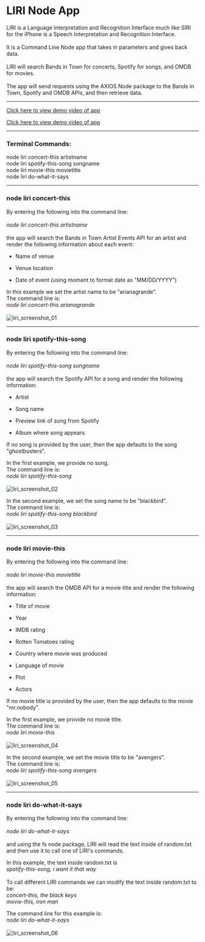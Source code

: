 # LIRI Node App

LIRI is a Language Interpretation and Recognition Interface much like SIRI for the iPhone is a Speech Interpretation and Recognition Interface. 
<br></br>
It is a Command Line Node app that takes in parameters and gives back data.
<br></br>
LIRI will search Bands in Town for concerts, Spotify for songs, and OMDB for movies.
<br></br>
The app will send requests using the AXIOS Node package to the Bands in Town, Spotify and OMDB APIs, and then retrieve data.
***

<a href="https://drive.google.com/file/d/1uUWgMUeubtmGsjSks8UTP9gt_Utle_HO/view?usp=sharing" target="_blank">Click here to view demo video of app</a>

[Click here to view demo video of app](https://drive.google.com/file/d/1uUWgMUeubtmGsjSks8UTP9gt_Utle_HO/view?usp=sharing)
***

### Terminal Commands:

node liri concert-this artistname
<br>
node liri spotify-this-song songname
<br>
node liri movie-this movietitle
<br> 
node liri do-what-it-says
***

### node liri concert-this

By entering the following into the command line:
<br></br>
*node liri concert-this artistname*
<br></br>
the app will search the Bands in Town Artist Events API for an artist and render the following information about each event:

* Name of venue

* Venue location

* Date of event (using moment to format date as "MM/DD/YYYY")

In this example we set the artist name to be "arianagrande".
<br>
The command line is:
<br>
*node liri concert-this arianagrande*
<br></br>
![liri_screenshot_01](https://raw.githubusercontent.com/makicoding/LIRI-Node-App/master/screenshots/liri_screenshot_01.png)
***

### node liri spotify-this-song

By entering the following into the command line:
<br></br>
*node liri spotify-this-song songname*
<br></br>
the app will search the Spotify API for a song and render the following information:

* Artist

* Song name

* Preview link of song from Spotify

* Album where song appears 

If no song is provided by the user, then the app defaults to the song "ghostbusters".

In the first example,  we provide no song.
<br>
The command line is:
<br>
*node liri spotify-this-song*
<br></br>
![liri_screenshot_02](https://raw.githubusercontent.com/makicoding/LIRI-Node-App/master/screenshots/liri_screenshot_02.png)

In the second example,  we set the song name to be "blackbird".
<br>
The command line is:
<br>
*node liri spotify-this-song blackbird*
<br></br>
![liri_screenshot_03](https://raw.githubusercontent.com/makicoding/LIRI-Node-App/master/screenshots/liri_screenshot_03.png)
***

### node liri movie-this

By entering the following into the command line:
<br></br>
*node liri movie-this movietitle*
<br></br>
the app will search the OMDB API for a movie title and render the following information:

* Title of movie

* Year

* IMDB rating

* Rotten Tomatoes rating

* Country where movie was produced

* Language of movie

* Plot

* Actors 

If no movie title is provided by the user, then the app defaults to the movie "mr.nobody".

In the first example,  we provide no movie title.
<br>
The command line is:
<br>
*node liri movie-this*
<br></br>
![liri_screenshot_04](https://raw.githubusercontent.com/makicoding/LIRI-Node-App/master/screenshots/liri_screenshot_04.png)

In the second example,  we set the movie title to be "avengers".
<br>
The command line is:
<br>
*node liri spotify-this-song avengers*
<br></br>
![liri_screenshot_05](https://raw.githubusercontent.com/makicoding/LIRI-Node-App/master/screenshots/liri_screenshot_05.png)
***

### node liri do-what-it-says

By entering the following into the command line:
<br></br>
*node liri do-what-it-says*
<br></br>
and using the fs node package, LIRI will read the text inside of random.txt and then use it to call one of LIRI's commands.

In this example, the text inside random.txt is 
<br>
*spotify-this-song, i want it that way*  
<br>
To call different LIRI commands we can modify the text inside random.txt to be:
<br>
*concert-this, the black keys*
<br>
*movie-this, iron man*


The command line for this example is:
<br>
*node liri do-what-it-says*
<br></br>
![liri_screenshot_06](https://raw.githubusercontent.com/makicoding/LIRI-Node-App/master/screenshots/liri_screenshot_06.png)
